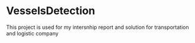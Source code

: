 # VesselsDetection
This project is used for my intersnhip report and solution for transportation and logistic company
